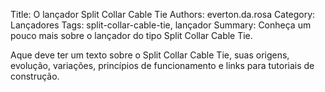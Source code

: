 Title: O lançador Split Collar Cable Tie
Authors: everton.da.rosa
Category: Lançadores
Tags: split-collar-cable-tie, lançador
Summary: Conheça um pouco mais sobre o lançador do tipo Split Collar Cable Tie.

Aque deve ter um texto sobre o Split Collar Cable Tie, suas origens, evolução, variações, princípios de funcionamento e links para tutoriais de construção.
